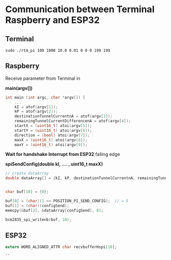 # Communication between Terminal Raspberry and ESP32
## Terminal
``sudo ./rtm_pi 100 1000 10.0 0.01 0 0 0 199 199``

## Raspberry
Receive parameter from Terminal in 

**main(argv[])**

```c   
int main (int argc, char *argv[]) {
    ...
    kI = atof(argv[1]);                                
    kP = atof(argv[2]);
    destinationTunnelCurrentnA = atof(argv[3]); 
    remainingTunnelCurrentDifferencenA = atof(argv[4]); 
    startX = (uint16_t) atoi(argv[5]);
    startY = (uint16_t) atoi(argv[6]);
    direction = (bool) atoi(argv[7]);
    maxX = (uint16_t) atoi(argv[8]);
    maxY = (uint16_t) atoi(argv[9]);
```

**Wait for handshake Interrupt from ESP32** falling edge



**spiSendConfig(double kI, .... , uint16_t maxX)** 
```c 
// create dataArray
double dataArray[] = {kI, kP, destinationTunnelCurrentnA, remainingTunnelCurrentDifferencenA, (double) startX, (double) startY, (double) direction, (double) maxX, (double) maxY};


char buf[10] = {0};

buf[0] = (char)(1 << POSITION_PI_SEND_CONFIG);  // = 5
buf[1] = (char)(configSend);
memcpy(&buf[2], &dataArray[configSend], 8);

bcm2835_spi_writenb(buf, 10);
```

## ESP32

```c
extern WORD_ALIGNED_ATTR char recvbufferHspi[10];

``